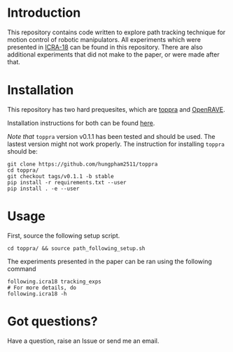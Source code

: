 # Introduction
This repository contains code written to explore path tracking
technique for motion control of robotic manipulators. All experiments
which were presented in [ICRA-18](https://arxiv.org/abs/1709.05101)
can be found in this repository. There are also additional experiments
that did not make to the paper, or were made after that.

# Installation
This repository has two hard prequesites, which are
[toppra](github.com/hungpham2511/toppra) and
[OpenRAVE](https://github.com/rdiankov/openrave).

Installation instructions for both can be found
[here](github.com/hungpham2511/toppra).

*Note that* `toppra` version v0.1.1 has been tested and should be
used. The lastest version might not work properly. The instruction for
installing `toppra` should be:
``` shell
git clone https://github.com/hungpham2511/toppra
cd toppra/
git checkout tags/v0.1.1 -b stable
pip install -r requirements.txt --user
pip install . -e --user
```

# Usage
First, source the following setup script.

``` shell
cd toppra/ && source path_following_setup.sh
```

The experiments presented in the paper can be ran using the following command
``` shell
following.icra18 tracking_exps
# For more details, do
following.icra18 -h
```

# Got questions?
Have a question, raise an Issue or send me an email.

